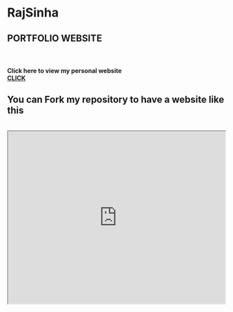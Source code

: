# RajSinha

<H2> PORTFOLIO WEBSITE </H2>
<br>
<h4> Click here to view my personal website 
<br> <a href ="https://rajsinha77.github.io/RajSinha/ " > CLICK <a>
</h4>
<h2>You can Fork my repository to have a website like this </h2>
<br>
  <body>
<iframe src ="https://rajsinha77.github.io/RajSinha/ "  width = " 100% " height = "400" > </iframe>
  </body >
